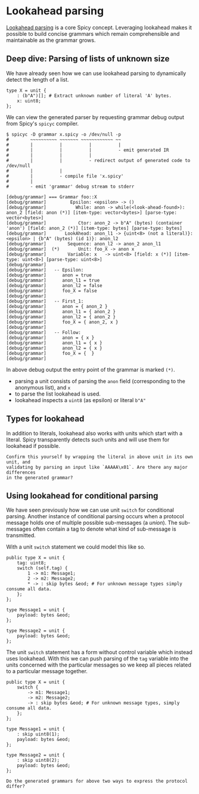 # Lookahead parsing

[Lookahead
parsing](https://docs.zeek.org/projects/spicy/en/latest/programming/parsing.html#look-ahead)
is a core Spicy concept. Leveraging lookahead makes it possible to build concise
grammars which remain comprehensible and maintainable as the grammar grows.

## Deep dive: Parsing of lists of unknown size

We have already seen how we can use lookahead parsing to dynamically detect the
length of a list.

```spicy
type X = unit {
    : (b"A")[]; # Extract unknown number of literal 'A' bytes.
    x: uint8;
};
```

We can view the generated parser by requesting grammar debug output from Spicy's
`spicyc` compiler.

```console
$ spicyc -D grammar x.spicy -o /dev/null -p
#        ~~~~~~~~~~ ~~~~~~~ ~~~~~~~~~~~~ ~~
#        |          |          |          |
#        |          |          |          - emit generated IR
#        |          |          |
#        |          |          - redirect output of generated code to /dev/null
#        |          |
#        |          - compile file 'x.spicy'
#        |
#        - emit 'grammar' debug stream to stderr

[debug/grammar] === Grammar foo::X
[debug/grammar]         Epsilon: <epsilon> -> ()
[debug/grammar]           While: anon -> while(<look-ahead-found>): anon_2 [field: anon (*)] [item-type: vector<bytes>] [parse-type: vector<bytes>]
[debug/grammar]            Ctor: anon_2 -> b"A" (bytes) (container 'anon') [field: anon_2 (*)] [item-type: bytes] [parse-type: bytes]
[debug/grammar]       LookAhead: anon_l1 -> {uint<8> (not a literal)}: <epsilon> | {b"A" (bytes) (id 1)}: anon_l2
[debug/grammar]        Sequence: anon_l2 -> anon_2 anon_l1
[debug/grammar]  (*)       Unit: foo_X -> anon x
[debug/grammar]        Variable: x   -> uint<8> [field: x (*)] [item-type: uint<8>] [parse-type: uint<8>]
[debug/grammar]
[debug/grammar]   -- Epsilon:
[debug/grammar]      anon = true
[debug/grammar]      anon_l1 = true
[debug/grammar]      anon_l2 = false
[debug/grammar]      foo_X = false
[debug/grammar]
[debug/grammar]   -- First_1:
[debug/grammar]      anon = { anon_2 }
[debug/grammar]      anon_l1 = { anon_2 }
[debug/grammar]      anon_l2 = { anon_2 }
[debug/grammar]      foo_X = { anon_2, x }
[debug/grammar]
[debug/grammar]   -- Follow:
[debug/grammar]      anon = { x }
[debug/grammar]      anon_l1 = { x }
[debug/grammar]      anon_l2 = { x }
[debug/grammar]      foo_X = {  }
[debug/grammar]
```

In above debug output the entry point of the grammar is marked `(*)`.

- parsing a unit consists of parsing the `anon` field (corresponding to the
  anonymous list), and `x`
- to parse the list lookahead is used.
- lookahead inspects a `uint8` (as epsilon) or literal `b"A"`

## Types for lookahead

In addition to literals, lookahead also works with units which start with a
literal. Spicy transparently detects such units and will use them for
lookahead if possible.

```admonish example
Confirm this yourself by wrapping the literal in above unit in its own unit, and
validating by parsing an input like `AAAAA\x01`. Are there any major differences
in the generated grammar?
```

## Using lookahead for conditional parsing

We have seen previously how we can use unit `switch` for conditional parsing.
Another instance of conditional parsing occurs when a protocol message
holds one of multiple possible sub-messages (a *union*). The sub-messages often
contain a tag to denote what kind of sub-message is transmitted.

With a unit `switch` statement we could model this like so.

```spicy
public type X = unit {
    tag: uint8;
    switch (self.tag) {
        1 -> m1: Message1;
        2 -> m2: Message2;
        * -> : skip bytes &eod; # For unknown message types simply consume all data.
    };
};

type Message1 = unit {
    payload: bytes &eod;
};

type Message2 = unit {
    payload: bytes &eod;
};
```

The unit `switch` statement has a form without control variable which instead
uses lookahead. With this we can push parsing of the `tag` variable into the
units concerned with the particular messages so we keep all pieces related to a
particular message together.

```spicy
public type X = unit {
    switch {
        -> m1: Message1;
        -> m2: Message2;
        -> : skip bytes &eod; # For unknown message types, simply consume all data.
    };
};

type Message1 = unit {
    : skip uint8(1);
    payload: bytes &eod;
};

type Message2 = unit {
    : skip uint8(2);
    payload: bytes &eod;
};
```

```admonish example
Do the generated grammars for above two ways to express the protocol differ?
```
